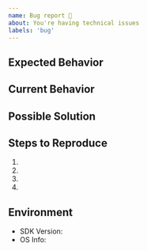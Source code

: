 ```yaml
---
name: Bug report 🐛
about: You're having technical issues
labels: 'bug'
---
```


<!--- Please fill out the template to the best of your ability -->

## Expected Behavior
<!--- What should have happened? -->

## Current Behavior
<!--- What went wrong? -->

## Possible Solution
<!--- (Not obligatory) Suggest a fix/reason -->

## Steps to Reproduce
<!--- Please provide a clear sequence of steps to reproduce this bug --> 
<!--- Include code and images, if relevant -->
1.
2.
3.
4.

## Environment
- SDK Version: <!-- E.g. v2.28.0 -->
- OS Info: <!--- E.g. Ubuntu 20.04 -->
